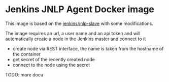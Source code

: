 # Jenkins JNLP Agent Docker image

This image is based on the [jenkins/jnlp-slave](https://hub.docker.com/r/jenkins/jnlp-slave/) with some modifications.

The image requires an url, a user name and an api token and will automatically create a node in the Jenkins master and connect to it

- create node via REST interface, the name is taken from the hostname of the container
- get secret of the recently created node
- connect to the node using the secret

TODO: more docu
